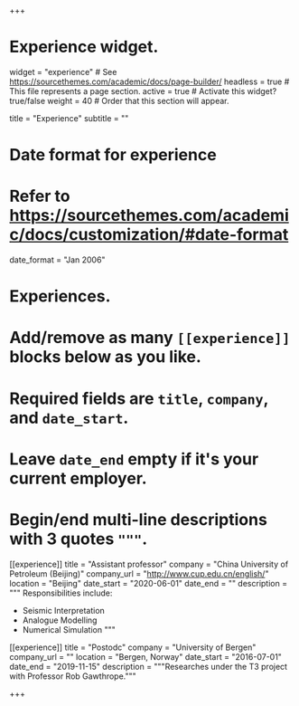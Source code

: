 +++
# Experience widget.
widget = "experience"  # See https://sourcethemes.com/academic/docs/page-builder/
headless = true  # This file represents a page section.
active = true  # Activate this widget? true/false
weight = 40  # Order that this section will appear.

title = "Experience"
subtitle = ""

# Date format for experience
#   Refer to https://sourcethemes.com/academic/docs/customization/#date-format
date_format = "Jan 2006"

# Experiences.
#   Add/remove as many `[[experience]]` blocks below as you like.
#   Required fields are `title`, `company`, and `date_start`.
#   Leave `date_end` empty if it's your current employer.
#   Begin/end multi-line descriptions with 3 quotes `"""`.
[[experience]]
  title = "Assistant professor"
  company = "China University of Petroleum (Beijing)"
  company_url = "http://www.cup.edu.cn/english/"
  location = "Beijing"
  date_start = "2020-06-01"
  date_end = ""
  description = """
  Responsibilities include:
  
  * Seismic Interpretation
  * Analogue Modelling
  * Numerical Simulation
  """

[[experience]]
  title = "Postodc"
  company = "University of Bergen"
  company_url = ""
  location = "Bergen, Norway"
  date_start = "2016-07-01"
  date_end = "2019-11-15"
  description = """Researches under the T3 project with Professor Rob Gawthrope."""

+++
